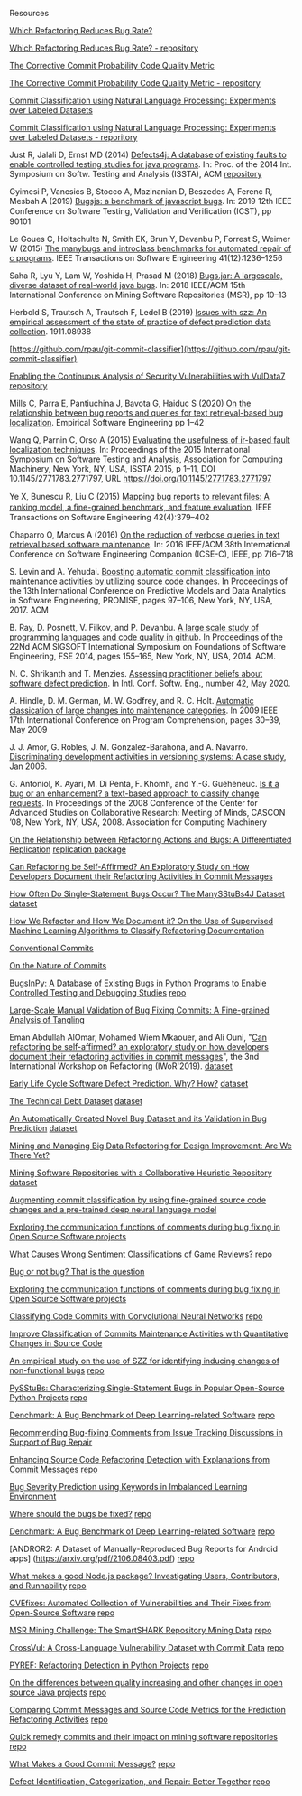 Resources

[Which Refactoring Reduces Bug Rate?](https://www.cs.huji.ac.il/~feit/papers/Refactor19PROMISE.pdf)

[Which Refactoring Reduces Bug Rate? - repository](https://github.com/evidencebp/Which-Refactoring-Reduces-Bug-Rate)

[The Corrective Commit Probability Code Quality Metric](https://arxiv.org/abs/2007.10912)

[The Corrective Commit Probability Code Quality Metric - repository](https://github.com/evidencebp/corrective-commit-probability)


[Commit Classification using Natural Language Processing: Experiments over Labeled Datasets](http://cibse2020.ppgia.pucpr.br/images/artigos/4/S04_P1.pdf)

[Commit Classification using Natural Language Processing: Experiments over Labeled Datasets - reporitory](https://github.com/gesteves91/fasttext-commit-classification)


Just R, Jalali D, Ernst MD (2014) [Defects4j: A database of existing faults to enable controlled testing studies for java programs](https://www.researchgate.net/publication/266659285_Defects4J_a_database_of_existing_faults_to_enable_controlled_testing_studies_for_Java_programs). In: Proc. of the 2014 Int. Symposium on Softw. Testing and Analysis (ISSTA), ACM [repository](https://github.com/rjust/defects4j)


Gyimesi P, Vancsics B, Stocco A, Mazinanian D, Beszedes A, Ferenc R, Mesbah A (2019) [Bugsjs: a benchmark of javascript bugs](https://www.researchgate.net/publication/333681142_BUGSJS_A_Benchmark_of_JavaScript_Bugs). In: 2019 12th IEEE Conference on Software Testing, Validation and Veriﬁcation (ICST), pp 90101

Le Goues C, Holtschulte N, Smith EK, Brun Y, Devanbu P, Forrest S, Weimer W (2015) [The manybugs and introclass benchmarks for automated repair of c programs](https://squareslab.github.io/materials/LeGouesManyBugs2015.pdf). IEEE Transactions on Software Engineering 41(12):1236–1256

Saha R, Lyu Y, Lam W, Yoshida H, Prasad M (2018) [Bugs.jar: A largescale, diverse dataset of real-world java bugs](http://winglam2.web.engr.illinois.edu/publications/2018/bugs-dot-jar.pdf). In: 2018 IEEE/ACM 15th International Conference on Mining Software Repositories (MSR), pp 10–13

Herbold S, Trautsch A, Trautsch F, Ledel B (2019) [Issues with szz: An empirical assessment of the state of practice of defect prediction data collection](https://arxiv.org/abs/1911.08938). 1911.08938

[https://github.com/rpau/git-commit-classifier](https://github.com/rpau/git-commit-classifier)

[Enabling the Continuous Analysis of Security Vulnerabilities with VulData7](https://orbilu.uni.lu/bitstream/10993/36157/1/scam18.pdf) [repository](https://github.com/electricalwind/data7)

Mills C, Parra E, Pantiuchina J, Bavota G, Haiduc S (2020) [On the relationship between bug reports and queries for text retrieval-based bug localization](https://link.springer.com/article/10.1007/s10664-020-09823-w). Empirical Software Engineering pp 1–42

Wang Q, Parnin C, Orso A (2015) [Evaluating the usefulness of ir-based fault localization techniques](http://chrisparnin.me/pdf/ISSTA15.pdf). In: Proceedings of the 2015 International Symposium on Software Testing and Analysis, Association for Computing Machinery, New York, NY, USA, ISSTA 2015, p 1–11, DOI 10.1145/2771783.2771797, URL https://doi.org/10.1145/2771783.2771797

Ye X, Bunescu R, Liu C (2015) [Mapping bug reports to relevant ﬁles: A ranking model, a ﬁne-grained benchmark, and feature evaluation](https://www.researchgate.net/publication/281831915_Mapping_Bug_Reports_to_Relevant_Files_A_Ranking_Model_a_Fine-Grained_Benchmark_and_Feature_Evaluation). IEEE Transactions on Software Engineering 42(4):379–402

Chaparro O, Marcus A (2016) [On the reduction of verbose queries in text retrieval based software maintenance](https://ieeexplore.ieee.org/document/7883382). In: 2016 IEEE/ACM 38th International Conference on Software Engineering Companion (ICSE-C), IEEE, pp 716–718

S. Levin and A. Yehudai. [Boosting automatic commit classification into maintenance activities by utilizing source code changes](https://arxiv.org/pdf/1711.05340.pdf).
In Proceedings of the 13th International Conference on Predictive
Models and Data Analytics in Software Engineering, PROMISE,
pages 97–106, New York, NY, USA, 2017. ACM

B. Ray, D. Posnett, V. Filkov, and P. Devanbu. [A large scale
study of programming languages and code quality in github](https://web.cs.ucdavis.edu/~filkov/papers/lang_github.pdf).
In Proceedings of the 22Nd ACM SIGSOFT International Symposium
on Foundations of Software Engineering, FSE 2014, pages 155–165,
New York, NY, USA, 2014. ACM.

N. C. Shrikanth and T. Menzies. [Assessing practitioner beliefs
about software defect prediction](https://arxiv.org/abs/1912.10093). In Intl. Conf. Softw. Eng.,
number 42, May 2020.

A. Hindle, D. M. German, M. W. Godfrey, and R. C. Holt.
[Automatic classication of large changes into maintenance categories](https://softwareprocess.es/pubs/hindleICPC2009-large-changes-classification.pdf). In 2009 IEEE 17th International Conference on Program
Comprehension, pages 30–39, May 2009

J. J. Amor, G. Robles, J. M. Gonzalez-Barahona, and A. Navarro.
[Discriminating development activities in versioning systems: A
case study](http://citeseerx.ist.psu.edu/viewdoc/summary?doi=10.1.1.102.3673), Jan 2006.

G. Antoniol, K. Ayari, M. Di Penta, F. Khomh, and Y.-G.
Guéhéneuc. [Is it a bug or an enhancement? a text-based approach
to classify change requests](http://swat.polymtl.ca/~foutsekh/docs/CASCON'08.pdf). In Proceedings of the 2008 Conference of
the Center for Advanced Studies on Collaborative Research: Meeting of
Minds, CASCON ’08, New York, NY, USA, 2008. Association for
Computing Machinery

[On the Relationship between Refactoring Actions and Bugs:
A Differentiated Replication](https://arxiv.org/pdf/2009.11685.pdf) [replication package](https://zenodo.org/record/4018691#.X47GOZMzZhE)

[Can Refactoring be Self-Affirmed? An Exploratory
Study on How Developers Document their
Refactoring Activities in Commit Messages](https://www.researchgate.net/profile/Mohamed_Wiem_Mkaouer/publication/334282567_Can_Refactoring_Be_Self-Affirmed_An_Exploratory_Study_on_How_Developers_Document_Their_Refactoring_Activities_in_Commit_Messages/links/5d218f34458515c11c18d96c/Can-Refactoring-Be-Self-Affirmed-An-Exploratory-Study-on-How-Developers-Document-Their-Refactoring-Activities-in-Commit-Messages.pdf)

[How Often Do Single-Statement Bugs Occur? The ManySStuBs4J Dataset](https://arxiv.org/pdf/1905.13334.pdf) [dataset](https://zenodo.org/record/3653444#.X5l8W5MzZ70)

[How We Refactor and How We Document it? On the Use of Supervised Machine Learning Algorithms to Classify Refactoring Documentation](https://arxiv.org/pdf/2010.13890.pdf)

[Conventional Commits](https://www.conventionalcommits.org/en/v1.0.0/)

[On the Nature of Commits](https://www.inf.usi.ch/lanza/Downloads/Hatt2008a.pdf)

[BugsInPy: A Database of Existing Bugs in Python Programs to
Enable Controlled Testing and Debugging Studies](https://dl.acm.org/doi/pdf/10.1145/3368089.3417943) [repo](https://github.com/soarsmu/BugsInPy/)

[Large-Scale Manual Validation of Bug Fixing Commits: A Fine-grained Analysis of Tangling](https://arxiv.org/abs/2011.06244)

Eman Abdullah AlOmar, Mohamed Wiem Mkaouer, and Ali Ouni, "[Can refactoring be self-affirmed? an exploratory study on how developers document their refactoring activities in commit messages](https://www.researchgate.net/publication/334282567_Can_Refactoring_Be_Self-Affirmed_An_Exploratory_Study_on_How_Developers_Document_Their_Refactoring_Activities_in_Commit_Messages)", the 3nd International Workshop on Refactoring (IWoR'2019). [dataset](https://smilevo.github.io/code.html)

[Early Life Cycle Software Defect Prediction. Why? How?](https://arxiv.org/abs/2011.13071) [dataset](https://github.com/anonymousseresearcher/EarlyDefectPrediction)

[The Technical Debt Dataset](https://arxiv.org/pdf/1908.00827.pdf) [dataset](https://github.com/clowee/The-Technical-Debt-Dataset)

[An Automatically Created Novel Bug Dataset and its Validation in Bug Prediction](http://www.inf.u-szeged.hu/~ferenc/pdf/FGG20-JSS-An%20automatically%20created%20novel%20bug%20dataset%20and%20its%20validation%20in%20bug%20prediction.pdf) [dataset](http://www.inf.u-szeged.hu/~ferenc/papers/BugHunterDataSet/)

[Mining and Managing Big Data Refactoring for
Design Improvement: Are We There Yet?](https://www.researchgate.net/profile/Eman_Alomar3/publication/349105868_Mining_and_Managing_Big_Data_Refactoring_for_Design_Improvement_Are_We_There_Yet/links/60207cc545851589398c1a5c/Mining-and-Managing-Big-Data-Refactoring-for-Design-Improvement-Are-We-There-Yet.pdf)


[Mining Software Repositories with a Collaborative Heuristic Repository](https://arxiv.org/pdf/2103.01722.pdf) [dataset](https://github.com/giganticode/bohr)

[Augmenting commit classification by using fine-grained source code changes and a pre-trained deep neural language model](https://www.sciencedirect.com/science/article/abs/pii/S0950584921000495)

[Exploring the communication functions of comments during bug fixing in Open Source Software projects](https://www.sciencedirect.com/science/article/abs/pii/S0950584921000665)

[What Causes Wrong Sentiment Classifications of Game Reviews?](https://www.researchgate.net/profile/Cor-Paul-Bezemer/publication/350638067_What_Causes_Wrong_Sentiment_Classifications_of_Game_Reviews/links/606b3aca299bf1252e2fc0d9/What-Causes-Wrong-Sentiment-Classifications-of-Game-Reviews.pdf) [repo](https://github.com/asgaardlab/sentiment-analysis-Steam_reviews/)

[Bug or not bug? That is the question](https://arxiv.org/pdf/2103.12218.pdf)

[Exploring the communication functions of comments during bug fixing in Open Source Software projects](https://www.sciencedirect.com/science/article/abs/pii/S0950584921000665)

[Classifying Code Commits with Convolutional Neural Networks](https://people.cs.vt.edu/nm8247/publications/ijcnn-cr-2021.pdf) [repo](https://figshare.com/s/2c04d6bde90e761b11a3)

[Improve Classification of Commits Maintenance Activities with Quantitative Changes in Source Code](https://www.scitepress.org/Papers/2021/104017/104017.pdf)

[An empirical study on the use of SZZ for identifying inducing changes of non-functional bugs](https://link.springer.com/article/10.1007/s10664-021-09970-8) [repo](https://github.com/senseconcordia/NFBugsExtended)

[PySStuBs: Characterizing Single-Statement Bugs in Popular Open-Source Python Projects](https://www.researchgate.net/profile/Cor-Paul-Bezemer/publication/349899864_PySStuBs_Characterizing_Single-Statement_Bugs_in_Popular_Open-Source_Python_Projects/links/604aa73045851543166f2305/PySStuBs-Characterizing-Single-Statement-Bugs-in-Popular-Open-Source-Python-Projects.pdf) [repo](https://zenodo.org/record/4589607#.YK8nz7Qza3c)

[Denchmark: A Bug Benchmark of Deep Learning-related Software](https://www.computer.org/csdl/pds/api/csdl/proceedings/download-article/1tB7k9SCa9q/pdf) [repo](https://github.com/RosePasta/Denchmark_BRs)

[Recommending Bug-fixing Comments from Issue Tracking Discussions in Support of Bug Repair](https://arxiv.org/pdf/2105.11525.pdf)

[Enhancing Source Code Refactoring Detection with Explanations from Commit Messages](https://www.researchgate.net/profile/Rrezarta_Krasniqi/publication/340402742_Enhancing_Source_Code_Refactoring_Detection_with_Explanations_from_Commit_Messages/links/5f6e809e92851c14bc972692/Enhancing-Source-Code-Refactoring-Detection-with-Explanations-from-Commit-Messages.pdf) [repo](https://zenodo.org/record/3596397#.YLjWhTYzZhE)

[Bug Severity Prediction using Keywords in
Imbalanced Learning Environment](http://www.mecs-press.org/ijitcs/ijitcs-v13-n3/IJITCS-V13-N3-4.pdf)

[Where should the bugs be fixed?](https://ink.library.smu.edu.sg/cgi/viewcontent.cgi?article=2530&context=sis_research) [repo](https://code.google.com/archive/p/bugcenter/downloads)

[Denchmark: A Bug Benchmark of Deep Learning-related Software](https://www.computer.org/csdl/pds/api/csdl/proceedings/download-article/1tB7k9SCa9q/pdf) [repo](https://github.com/RosePasta/Denchmark_BRs)

[ANDROR2: A Dataset of Manually-Reproduced Bug Reports for Android apps] (https://arxiv.org/pdf/2106.08403.pdf) [repo](https://github.com/SageSELab/AndroR2)

[What makes a good Node.js package? Investigating Users, Contributors, and Runnability](https://arxiv.org/pdf/2106.12239.pdf) [repo](https://zenodo.org/record/5010160#.YN1ygBMzZhE)

[CVEfixes: Automated Collection of Vulnerabilities and Their Fixes from Open-Source Software](https://arxiv.org/pdf/2107.08760.pdf) [repo](https://zenodo.org/record/4476564#.YP0eyhMzZb8)

[MSR Mining Challenge: The SmartSHARK Repository Mining Data](https://arxiv.org/pdf/2102.11540.pdf) [repo](https://smartshark.github.io/dbreleases/)

[CrossVul: A Cross-Language Vulnerability Dataset with Commit Data](https://dl.acm.org/doi/pdf/10.1145/3468264.3473122) [repo](https://zenodo.org/record/4734050#.YSTP5RMzZb8)

[PYREF: Refactoring Detection in Python Projects](https://users.encs.concordia.ca/home/n/nikolaos/publications/SCAM_2021.pdf) [repo](https://github.com/PyRef/PyRef)

[On the differences between quality increasing and other changes in open source Java projects](https://arxiv.org/pdf/2109.03544.pdf) [repo](https://github.com/atrautsch/emse2021_replication)

[Comparing Commit Messages and Source Code Metrics for the Prediction Refactoring Activities](https://www.mdpi.com/1999-4893/14/10/289) [repo](https://github.com/smilevo/refactoring-metrics-prediction)

[Quick remedy commits and their impact on mining software repositories](https://link.springer.com/article/10.1007/s10664-021-10051-z) [repo](https://github.com/USI-INF-Software/EMSE-ICPC2020-quick-remedy-commit)

[What Makes a Good Commit Message?](https://arxiv.org/pdf/2202.02974.pdf) [repo](https://zenodo.org/record/5909693#.YgfIny2l1DM)

[Defect Identification, Categorization, and Repair: Better Together](https://arxiv.org/pdf/2204.04856.pdf) [repo](https://zenodo.org/record/5353354#.YlqBS8hBy3B)
